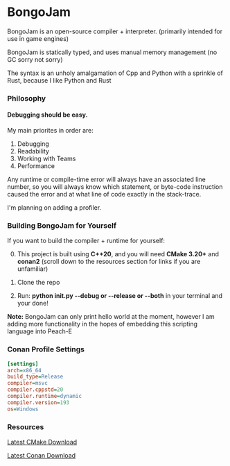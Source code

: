 # BongoJam
BongoJam is an open-source compiler + interpreter. (primarily intended for use in game engines)

BongoJam is statically typed, and uses manual memory management (no GC sorry not sorry)

The syntax is an unholy amalgamation of Cpp and Python with a sprinkle of Rust, because I like Python and Rust

### Philosophy

#### __Debugging should be easy.__

My main priorites in order are:

1. Debugging
2. Readability
3. Working with Teams
4. Performance

Any runtime or compile-time error will always have an associated line number, so you will always know which statement, or byte-code instruction caused the error and at what line of code exactly in the stack-trace.

I'm planning on adding a profiler.

### Building BongoJam for Yourself

If you want to build the compiler + runtime for yourself:

0. This project is built using __C++20__, and you will need __CMake 3.20+__ and __conan2__ (scroll down to the resources section for links if you are unfamiliar)

1. Clone the repo

2. Run: __python init.py --debug or --release or --both__ in your terminal and your done!

__Note:__ BongoJam can only print hello world at the moment, however I am adding more functionality in the hopes of embedding this scripting language into Peach-E

### Conan Profile Settings

```ini
[settings]
arch=x86_64
build_type=Release
compiler=msvc
compiler.cppstd=20
compiler.runtime=dynamic
compiler.version=193
os=Windows
```

### Resources

[Latest CMake Download](https://cmake.org/download/)

[Latest Conan Download](https://conan.io/downloads)